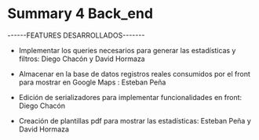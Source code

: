 # Summary 4 Back_end

------FEATURES DESARROLLADOS-------

* Implementar los queries necesarios para generar las estadísticas y filtros: Diego Chacón y David Hormaza

* Almacenar en la base de datos registros reales consumidos por el front para mostrar en Google Maps : Esteban Peña

* Edición de serializadores para implementar funcionalidades en front: Diego Chacón 

* Creación de plantillas pdf para mostrar las estadísticas: Esteban Peña y David Hormaza
